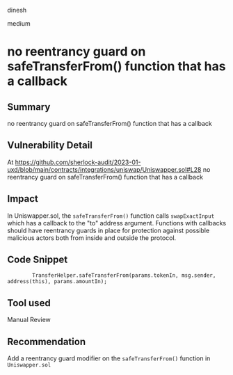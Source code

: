 dinesh

medium

# no reentrancy guard on safeTransferFrom() function that has a callback

## Summary
no reentrancy guard on safeTransferFrom() function that has a callback

## Vulnerability Detail
At https://github.com/sherlock-audit/2023-01-uxd/blob/main/contracts/integrations/uniswap/Uniswapper.sol#L28
no reentrancy guard on safeTransferFrom() function that has a callback

## Impact
In Uniswapper.sol, the `safeTransferFrom()` function calls `swapExactInput` which has a callback to the "to" address argument. Functions with callbacks should have reentrancy guards in place for protection against possible malicious actors both from inside and outside the protocol.

## Code Snippet
```solidity
        TransferHelper.safeTransferFrom(params.tokenIn, msg.sender, address(this), params.amountIn);
```
## Tool used
Manual Review

## Recommendation
Add a reentrancy guard modifier on the `safeTransferFrom()` function in `Uniswapper.sol`